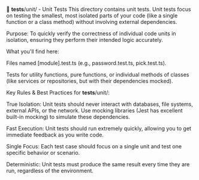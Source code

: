🔬 **tests**/unit/ - Unit Tests
This directory contains unit tests. Unit tests focus on testing the smallest, most isolated parts of your code (like a single function or a class method) without involving external dependencies.

Purpose: To quickly verify the correctness of individual code units in isolation, ensuring they perform their intended logic accurately.

What you'll find here:

Files named [module].test.ts (e.g., password.test.ts, pick.test.ts).

Tests for utility functions, pure functions, or individual methods of classes (like services or repositories, but with their dependencies mocked).

Key Rules & Best Practices for **tests**/unit/:

True Isolation: Unit tests should never interact with databases, file systems, external APIs, or the network. Use mocking libraries (Jest has excellent built-in mocking) to simulate these dependencies.

Fast Execution: Unit tests should run extremely quickly, allowing you to get immediate feedback as you write code.

Single Focus: Each test case should focus on a single unit and test one specific behavior or scenario.

Deterministic: Unit tests must produce the same result every time they are run, regardless of the environment.

